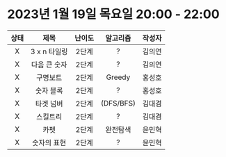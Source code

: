 # 2023년 1월 19일 목요일 20:00 - 22:00

|상태|제목|난이도|알고리즘|작성자  
|:---:|:---:|:---:|:---:|:---:|  
|X|3 x n 타일링|2단계|?|김의연  
|X|다음 큰 숫자|2단계|?|김의연  
|X|구명보트|2단계|Greedy|홍성호
|X|숫자 블록|2단계|?|홍성호  
|X|타겟 넘버|2단계|(DFS/BFS)|김대겸
|X|스킬트리|2단계|?|김대겸  
|X|카펫|2단계|완전탐색|윤민혁
|X|숫자의 표현|2단계|?|윤민혁
